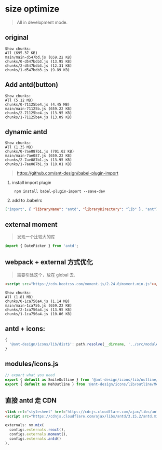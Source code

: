 # size optimize

> All in development mode.

## original

```
Show chunks:
All (695.37 KB)
main/main-d547bd.js (659.22 KB)
chunks/0-d547bdb3.js (13.95 KB)
chunks/2-d547bdb3.js (12.31 KB)
chunks/1-d547bdb3.js (9.89 KB)
```

## Add antd(button)

```
Show chunks:
All (5.12 MB)
chunks/0-71125be4.js (4.45 MB)
main/main-71125b.js (659.22 KB)
chunks/2-71125be4.js (13.95 KB)
chunks/1-71125be4.js (13.09 KB)
```

## dynamic antd

```
Show chunks:
All (1.35 MB)
chunks/0-7ae087b1.js (701.02 KB)
main/main-7ae087.js (659.22 KB)
chunks/2-7ae087b1.js (13.95 KB)
chunks/1-7ae087b1.js (10.01 KB)
```

> https://github.com/ant-design/babel-plugin-import

1. install import plugin

   ```shell
    npm install babel-plugin-import --save-dev
   ```

2. add to .babelrc

```json
["import", { "libraryName": "antd", "libraryDirectory": "lib" }, "ant"]
```

## external moment

> 发现一个比较大的库

```js
import { DatePicker } from 'antd';
```

## webpack + external 方式优化

> 需要引处这个，放在 global 去.

```html
<script src="https://cdn.bootcss.com/moment.js/2.24.0/moment.min.js"></script>
```

```
Show chunks:
All (1.81 MB)
chunks/0-1ca756a4.js (1.14 MB)
main/main-1ca756.js (659.22 KB)
chunks/2-1ca756a4.js (13.95 KB)
chunks/1-1ca756a4.js (10.06 KB)
```

## antd + icons:

```js
{
  '@ant-design/icons/lib/dist$': path.resolve(__dirname, '../src/modules/icons.js')
}
```

## modules/icons.js

```js
// export what you need
export { default as SmileOutline } from '@ant-design/icons/lib/outline/SmileOutline';
export { default as MehOutline } from '@ant-design/icons/lib/outline/MehOutline';
```

## 直接 antd 走 CDN

```html
<link rel="stylesheet" href="https://cdnjs.cloudflare.com/ajax/libs/antd/3.15.2/antd.min.css" />
<script src="https://cdnjs.cloudflare.com/ajax/libs/antd/3.15.2/antd.min.js"></script>
```

```js
externals: nx.mix(
  configs.externals.react(),
  configs.externals.moment(),
  configs.externals.antd()
),
```
